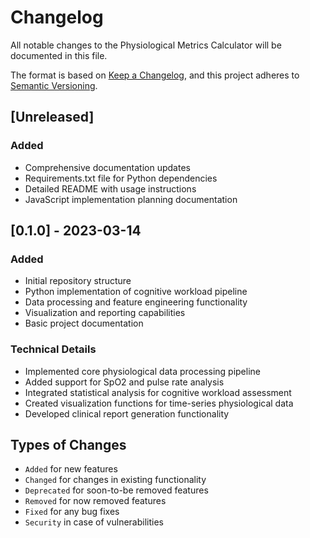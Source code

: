 # Changelog

All notable changes to the Physiological Metrics Calculator will be documented in this file.

The format is based on [Keep a Changelog](https://keepachangelog.com/en/1.0.0/),
and this project adheres to [Semantic Versioning](https://semver.org/spec/v2.0.0.html).

## [Unreleased]

### Added
- Comprehensive documentation updates
- Requirements.txt file for Python dependencies
- Detailed README with usage instructions
- JavaScript implementation planning documentation

## [0.1.0] - 2023-03-14

### Added
- Initial repository structure
- Python implementation of cognitive workload pipeline
- Data processing and feature engineering functionality
- Visualization and reporting capabilities
- Basic project documentation

### Technical Details
- Implemented core physiological data processing pipeline
- Added support for SpO2 and pulse rate analysis
- Integrated statistical analysis for cognitive workload assessment
- Created visualization functions for time-series physiological data
- Developed clinical report generation functionality

## Types of Changes
- `Added` for new features
- `Changed` for changes in existing functionality
- `Deprecated` for soon-to-be removed features
- `Removed` for now removed features
- `Fixed` for any bug fixes
- `Security` in case of vulnerabilities 